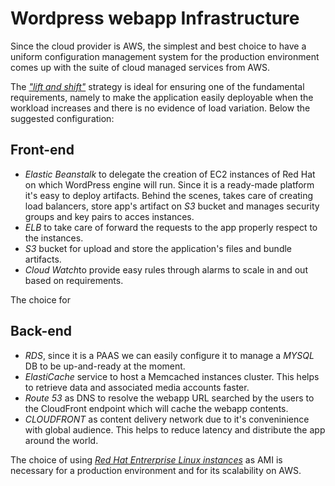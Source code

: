 # Wordpress webapp Infrastructure

Since the cloud provider is AWS, the simplest and best choice to have a uniform configuration management system for the production environment comes up with the suite of cloud managed services from AWS. 

The <em>*["lift and shift"](https://www.ibm.com/topics/lift-and-shift)*</em> strategy is ideal for ensuring one of the fundamental requirements, namely to make the application easily deployable when the workload increases and there is no evidence of load variation. Below the suggested configuration:

## Front-end
<ul>
    <li><em>Elastic Beanstalk</em> to delegate the creation of EC2 instances of Red Hat on which WordPress engine will run. Since it is a ready-made platform it's easy to deploy artifacts. Behind the scenes, takes care of creating load balancers, store app's artifact on <em>S3</em> bucket and manages security groups and key pairs to acces instances.</li>
    <li><em>ELB</em> to take care of forward the requests to the app properly respect to the instances.</li>
    <li><em>S3</em> bucket for upload and store the application's files and bundle artifacts.</li>
    <li><em>Cloud Watch</em>to provide easy rules through alarms to scale in and out based on requirements.
</ul>

The choice for 

## Back-end
<ul>
    <li><em>RDS</em>, since it is a PAAS we can easily configure it to manage a <em>MYSQL</em> DB to be up-and-ready at the moment.</li>
    <li><em>ElastiCache</em> service to host a Memcached instances cluster. This helps to retrieve data and associated media accounts faster.</li>
    <li><em>Route 53</em> as DNS to resolve the webapp URL searched by the users to the CloudFront endpoint which will cache the webapp contents.</li>
    <li><em>CLOUDFRONT</em> as content delivery network due to it's conveninience with global audience. This helps to reduce latency and distribute the app around the world.</li>
</ul>

The choice of using *[Red Hat Entrerprise Linux instances](https://www.redhat.com/it/technologies/linux-platforms/enterprise-linux/why-choose-red-hat-enterprise-linux-on-aws)* as AMI is necessary for a production environment and for its scalability on AWS.